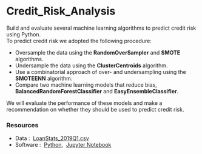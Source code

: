 # Credit_Risk_Analysis
Build and evaluate several machine learning algorithms to predict credit risk using Python. <br/> 
To predict credit risk we adopted the following procedure:  <br/>

- Oversample the data using the **RandomOverSampler** and **SMOTE** algorithms.
- Undersample the data using the **ClusterCentroids** algorithm.
- Use a combinatorial approach of over- and undersampling using the **SMOTEENN** algorithm.
- Compare two machine learning models that reduce bias, **BalancedRandomForestClassifier** and **EasyEnsembleClassifier**.

We will evaluate the performance of these models and make a recommendation on whether they should be used to predict credit risk.

### Resources
- Data :&nbsp; [LoanStats_2019Q1.csv]()
- Software :&nbsp; [Python](https://www.python.org/downloads/),&nbsp; [Jupyter Notebook](https://www.anaconda.com/products/distribution)
